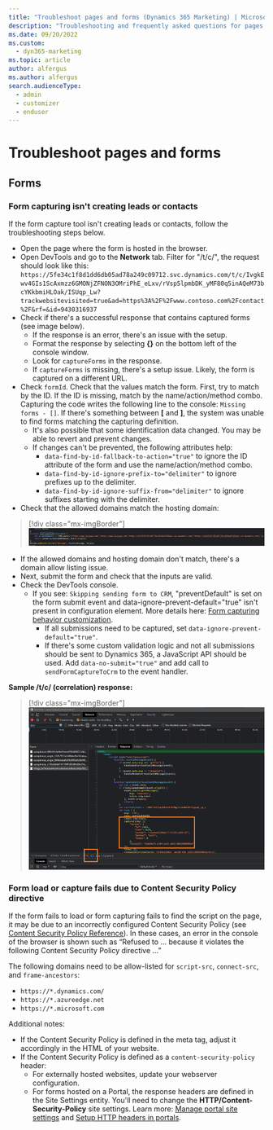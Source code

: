 ```yaml
---
title: "Troubleshoot pages and forms (Dynamics 365 Marketing) | Microsoft Docs"
description: "Troubleshooting and frequently asked questions for pages and forms in Dynamics 365 Marketing."
ms.date: 09/20/2022
ms.custom: 
  - dyn365-marketing
ms.topic: article
author: alfergus
ms.author: alfergus
search.audienceType: 
  - admin
  - customizer
  - enduser
---
```


# Troubleshoot pages and forms

## Forms

### Form capturing isn't creating leads or contacts

If the form capture tool isn't creating leads or contacts, follow the troubleshooting steps below.

- Open the page where the form is hosted in the browser.
- Open DevTools and go to the **Network** tab. Filter for "/t/c/", the request should look like this:
``
https://5fe34c1f8d1dd6db05ad78a249c09712.svc.dynamics.com/t/c/IvgkEwv4GIs1ScAxmzz6GMONjZFNON3OMriPhE_eLxv/rVsp5lpmbDK_yMF80q5inAQeM73bcYKkbmiHLOak/ISUqp_Lw?trackwebsitevisited=true&ad=https%3A%2F%2Fwww.contoso.com%2Fcontact%2F&rf=&id=9430316937
``
- Check if there's a successful response that contains captured forms (see image below).
  - If the response is an error, there's an issue with the setup.
  - Format the response by selecting **{}** on the bottom left of the console window.
  - Look for `captureForms` in the response.
  - If `captureForms` is missing, there's a setup issue. Likely, the form is captured on a different URL.
- Check `formId`. Check that the values match the form. First, try to match by the ID. If the ID is missing, match by the name/action/method combo. Capturing the code writes the following line to the console: `Missing forms - []`. If there's something between **[** and **]**, the system was unable to find forms matching the capturing definition.
  - It's also possible that some identification data changed. You may be able to revert and prevent changes.
  - If changes can't be prevented, the following attributes help:
    - `data-find-by-id-fallback-to-action="true"` to ignore the ID attribute of the form and use the name/action/method combo.
    - `data-find-by-id-ignore-prefix-to="delimiter"` to ignore prefixes up to the delimiter.
    - `data-find-by-id-ignore-suffix-from="delimiter"` to ignore suffixes starting with the delimiter.
- Check that the allowed domains match the hosting domain:
> [!div class="mx-imgBorder"]
> ![Allow hosting domains comparison screenshot.](media/pages-form-troubleshoot-allowed-hosting.png "Allow hosting domains comparison screenshot")
  - If the allowed domains and hosting domain don't match, there's a domain allow listing issue.
- Next, submit the form and check that the inputs are valid.
- Check the DevTools console.
  - If you see: `Skipping sending form to CRM`, "preventDefault" is set on the form submit event and data-ignore-prevent-default="true" isn't present in configuration element. More details here: [Form capturing behavior customization](./developer/marketing-form-client-side-extensibility.md#form-capturing-behavior-customization).
    - If all submissions need to be captured, set `data-ignore-prevent-default="true"`.
    - If there's some custom validation logic and not all submissions should be sent to Dynamics 365, a JavaScript API should be used. Add `data-no-submit="true"` and add call to `sendFormCaptureToCrm` to the event handler.

**Sample /t/c/ (correlation) response:**

> [!div class="mx-imgBorder"]
> ![Sample /t/c response screenshot.](media/pages-forms-troubleshoot-capture-example.png "Sample /t/c response screenshot")

### Form load or capture fails due to Content Security Policy directive

If the form fails to load or form capturing fails to find the script on the page, it may be due to an incorrectly configured Content Security Policy (see [Content Security Policy Reference](https://content-security-policy.com/)). In these cases, an error in the console of the browser is shown such as “Refused to ... because it violates the following Content Security Policy directive ...”

The following domains need to be allow-listed for `script-src`, `connect-src`, and `frame-ancestors`: 
- `https://*.dynamics.com/`
- `https://*.azureedge.net`
- `https://*.microsoft.com`

Additional notes:

- If the Content Security Policy is defined in the meta tag, adjust it accordingly in the HTML of your website.
- If the Content Security Policy is defined as a `content-security-policy` header:
    - For externally hosted websites, update your webserver configuration.
    - For forms hosted on a Portal, the response headers are defined in the Site Settings entity. You'll need to change the **HTTP/Content-Security-Policy** site settings. Learn more: [Manage portal site settings](/power-apps/maker/portals/configure/configure-site-settings#manage-portal-site-settings) and [Setup HTTP headers in portals](/power-apps/maker/portals/configure/cors-support).

